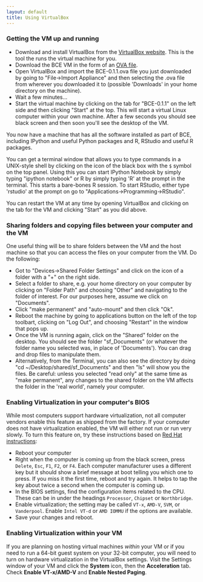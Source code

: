 ```yaml
---
layout: default
title: Using VirtualBox
---
```

### Getting the VM up and running

  * Download and install VirtualBox from the [VirtualBox
    website](https://www.virtualbox.org/wiki/Downloads). This is the tool the
    runs the virtual machine for you.
  * Download the BCE VM in the form of an [OVA file](http://scf.berkeley.edu/bce/BCE-0.1.1.ova).
  * Open VirtualBox and import the BCE-0.1.1.ova file you just
    downloaded by going to "File->Import Appliance" and then selecting the .ova
    file from wherever you downloaded it to (possible 'Downloads' in your home
    directory on the machine).
  * Wait a few minutes...
  * Start the virtual machine by clicking on the tab for
    "BCE-0.1.1" on the left side and then clicking "Start" at the
    top. This will start a virtual Linux computer within your own machine. After
    a few seconds you should see black screen and then soon you'll see the
    desktop of the VM.

You now have a machine that has all the software installed as part of BCE,
including IPython and useful Python packages and R, RStudio and useful R
packages.

You can get a terminal window that allows you to type commands in a UNIX-style
shell by clicking on the icon of the black box with the `$` symbol on the top
panel. Using this you can start IPython Notebook by simply typing "ipython
notebook" or  R by simply typing 'R' at the prompt in the terminal. This starts
a bare-bones R session. To start RStudio, either type 'rstudio' at the prompt on
go to "Applications->Programming->RStudio".

You can restart the VM at any time by opening VirtualBox and clicking on the tab
for the VM and clicking "Start" as you did above.

### Sharing folders and copying files between your computer and the VM

One useful thing will be to share folders between the VM and the host machine so
that you can access the files on your computer from the VM. Do the following:

  * Got to "Devices->Shared Folder Settings" and click on the icon of a folder
    with a "+" on the right side.
  * Select a folder to share, e.g. your home directory on your computer by
    clicking on "Folder Path" and choosing "Other" and navigating to the folder
    of interest. For our purposes here, assume we click on "Documents".
  * Click "make permanent" and "auto-mount" and then click "Ok".
  * Reboot the machine by going to applications button on the left of the top
    toolbart, clicking on "Log Out", and choosing "Restart" in the window that
    pops up.
  * Once the VM is running again, click on the "Shared" folder on the desktop.
    You should see the folder "sf_Documents" (or whatever the folder name you
    selected was, in place of 'Documents'). You can drag and drop files to
    manipulate them.
  * Alternatively, from the Terminal, you can also see the directory by doing
    "cd ~/Desktop/shared/sf_Documents" and then "ls" will show you the files.
    Be careful: unless you selected "read only" at the same time as "make
    permanent", any changes to the shared folder on the VM affects the folder in
    the 'real world', namely your computer.

### Enabling Virtualization in your computer's BIOS

While most computers support hardware virtualization, not all computer vendors enable this feature as shipped from the factory. If your computer does not have virtualization enabled, the VM will either not run or run very slowly. To turn this feature on, try these instructions based on [Red Hat instructions](https://access.redhat.com/documentation/en-US/Red_Hat_Enterprise_Linux/6/html/Virtualization_Administration_Guide/sect-Virtualization-Troubleshooting-Enabling_Intel_VT_and_AMD_V_virtualization_hardware_extensions_in_BIOS.html):

* Reboot your computer
* Right when the computer is coming up from the black screen, press `Delete`, `Esc`, `F1`, `F2`, or `F4`. Each computer manufacturer uses a different key but it should show a brief message at boot telling you which one to press. If you miss it the first time, reboot and try again. It helps to tap the key about twice a second when the computer is coming up.
* In the BIOS settings, find the configuration items related to the CPU. These can be in under the headings `Processor`, `Chipset` or `Northbridge`.
* Enable virtualization; the setting may be called `VT-x`, `AMD-V`, `SVM`, or `Vanderpool`. Enable `Intel VT-d` or `AMD IOMMU` if the options are available.
* Save your changes and reboot.

### Enabling Virtualization within your VM

If you are planning on hosting virtual machines *within* your VM or if you need to run a 64-bit guest system on your 32-bit computer, you will need to turn on hardware virtualization in the VirtualBox settings. Visit the Settings window of your VM and click the **System** icon, then the **Acceleration** tab. Check **Enable VT-x/AMD-V** and **Enable Nested Paging**.

